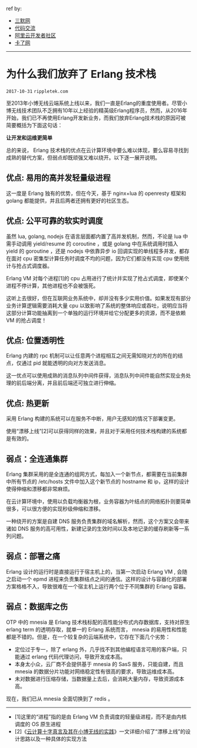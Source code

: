 
ref by: 

[ref-moban]: https://www.moban555.com/article/501024.html
[ref-dmjl]: https://www.daimajiaoliu.com/daima/479befd42900404
[ref-alidev]: https://developer.aliyun.com/article/229322
[ref-kaledl]: https://kaledl.com/article/227076.html

- [三默网][ref-moban]
- [代码交流][ref-dmjl]
- [阿里云开发者社区][ref-alidev]
- [卡了网][ref-kaledl]

----

# 为什么我们放弃了 Erlang 技术栈

`2017-10-31` `rippletek.com`

至2013年小博无线云端系统上线以来，我们一直是Erlang的重度使用者。尽管小博无线技术团队不乏拥有10年以上经验的精英级Erlang程序员，然而，从2016年开始，我们已不再使用Erlang开发新业务，而我们放弃Erlang技术栈的原因可被简要概括为下面这句话：

**让开发和运维更简单**

总的来说， Erlang 技术栈的优点在云计算环境中要么难以体现，要么容易寻找到成熟的替代方案，但弱点却既顽强又难以绕开。以下逐一展开说明。

## 优点: 易用的高并发轻量级进程

这一度是 Erlang 独有的优势，但在今天，基于 nginx+lua 的 openresty 框架和 golang 都能提供，并且后两者还拥有更好的社区生态。

## 优点: 公平可靠的软实时调度

虽然 lua, golang, nodejs 在语言层面都内置了高并发机制，然而，不论是 lua 中需手动调用 yield/resume 的 coroutine ，或是 golang 中在系统调用时插入 yield 的 goroutine ，还是 nodejs 中依靠异步 io 回调实现的单线程多并发，都存在面对 cpu 密集型计算任务时调度不均的问题，因为它们都没有实现 cpu 使用统计与抢占式调度器。

Erlang VM 对每个进程[1]的 cpu 占用进行了统计并实现了抢占式调度，即使某个进程不停计算，其他进程也不会被饿死。

这听上去很好，但在互联网业务系统中，却并没有多少实用价值。如果发现有部分业务计算逻辑需要消耗大量 cpu 以致影响了系统的整体响应或吞吐，说明应当将这部分计算功能抽离到一个单独的运行环境并给它分配更多的资源，而不是依赖 VM 的抢占调度！

## 优点: 位置透明性

Erlang 内建的 rpc 机制可以让任意两个进程相互之间无需知晓对方的所在的结点，仅通过 pid 就能透明的向对方发送消息。

这一优点可以使用成熟的消息队列中间件获得，消息队列中间件能自然实现业务处理的前后端分离，并且前后端还可独立进行伸缩。

## 优点: 热更新

采用 Erlang 构建的系统可以在服务不中断，用户无感知的情况下部署变更。

使用“漂移上线”[2]可以获得同样的效果，并且对于采用任何技术栈构建的系统都是有效的。

## 弱点：全连通集群

Erlang 集群采用的是全连通的组网方式，每加入一个新节点，都需要在当前集群中所有节点的 /etc/hosts 文件中加入这个新节点的 hostname 和 ip，这样的设计使得伸缩和漂移都非常麻烦。

在云计算环境中，使用以负载均衡器为根，业务容器为叶结点的网络拓扑则要简单很多，可以很方便的实现秒级伸缩和漂移。

一种绕开的方案是自建 DNS 服务负责集群的域名解析，然而，这个方案又会带来诸如 DNS 服务的高可用性，新建记录的生效时间以及本地记录的缓存刷新等一系列问题。

## 弱点：部署之痛

Erlang 设计的运行时是直接运行于宿主机上的，当第一次启动 Erlang VM , 会随之启动一个 epmd 进程来负责集群结点之间的通信。这样的设计与容器化的部署方案格格不入，导致很难在一个宿主机上运行两个位于不同集群的 Erlang 容器。

## 弱点：数据库之伤

OTP 中的 mnesia 是 Erlang 技术栈标配的高性能分布式内存数据库，支持对原生 erlang term 的透明存取，就单一的 Erlang 系统而言， mnesia 的易用性和性能都是不错的。但是，在一个较复杂的云端系统中，它存在下面几个劣势：

- 定位过于专一，除了 erlang 外，几乎找不到其他编程语言可用的客户端，只能通过 erlang 代码代理访问，导致开发成本高。
- 本身太小众，云厂商不会提供基于 mnesia 的 SasS 服务，只能自建，而且 mnesia 的数据分片功能对网络稳定性有很高的要求，导致运维成本高。
- 未对数据进行压缩存储，当数据量上去后，会消耗大量内存，导致资源成本高。

现在，我们已从 mnesia 全面切换到了 redis 。

---

- [1]这里的“进程”指的是由 Erlang VM 负责调度的轻量级进程，而不是由内核调度的 OS 原生进程
- [2]《[云计算十字真言及其在小博无线的实践](https://yq.aliyun.com/articles/62686)》一文详细介绍了“漂移上线”的设计思路以及一种具体的实现方法

